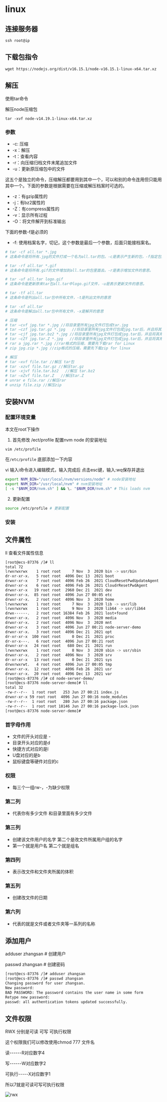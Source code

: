 # linux

## 连接服务器
`ssh root@ip`

## 下载包指令
`wget https://nodejs.org/dist/v16.15.1/node-v16.15.1-linux-x64.tar.xz`

## 解压
使用tar命令

解压node压缩包

`tar -xvf node-v14.19.1-linux-x64.tar.xz`

### 参数
* -c: 压缩
* -x：解压
* -t：查看内容
* -r：向压缩归档文件末尾追加文件
* -u：更新原压缩包中的文件

这五个是独立的命令，压缩解压都要用到其中一个，可以和别的命令连用但只能用其中一个。下面的参数是根据需要在压缩或解压档案时可选的。

* -z：有gzip属性的
* -j：有bz2属性的
* -Z：有compress属性的
* -v：显示所有过程
* -O：将文件解开到标准输出

下面的参数-f是必须的

* -f: 使用档案名字，切记，这个参数是最后一个参数，后面只能接档案名。

```bash
# tar -cf all.tar *.jpg 
# 这条命令是将所有.jpg的文件打成一个名为all.tar的包。-c是表示产生新的包，-f指定包的文件名。 

# tar -rf all.tar *.gif 
# 这条命令是将所有.gif的文件增加到all.tar的包里面去。-r是表示增加文件的意思。 

# tar -uf all.tar logo.gif 
# 这条命令是更新原来tar包all.tar中logo.gif文件，-u是表示更新文件的意思。 

# tar -tf all.tar 
# 这条命令是列出all.tar包中所有文件，-t是列出文件的意思 

# tar -xf all.tar 
# 这条命令是解出all.tar包中所有文件，-x是解开的意思 

```

```bash
# 压缩
# tar –cvf jpg.tar *.jpg //将目录里所有jpg文件打包成tar.jpg
# tar –czf jpg.tar.gz *.jpg   //将目录里所有jpg文件打包成jpg.tar后，并且将其用gzip压缩，生成一个gzip压缩过的包，命名为jpg.tar.gz
# tar –cjf jpg.tar.bz2 *.jpg //将目录里所有jpg文件打包成jpg.tar后，并且将其用bzip2压缩，生成一个bzip2压缩过的包，命名为jpg.tar.bz2
# tar –cZf jpg.tar.Z *.jpg   //将目录里所有jpg文件打包成jpg.tar后，并且将其用compress压缩，生成一个umcompress压缩过的包，命名为jpg.tar.Z
# rar a jpg.rar *.jpg //rar格式的压缩，需要先下载rar for Linux
# zip jpg.zip *.jpg //zip格式的压缩，需要先下载zip for linux

# 解压
# tar –xvf file.tar //解压 tar包
# tar -xzvf file.tar.gz //解压tar.gz
# tar -xjvf file.tar.bz2   //解压 tar.bz2
# tar –xZvf file.tar.Z   //解压tar.Z
# unrar e file.rar //解压rar
# unzip file.zip //解压zip

```

## 安装NVM

### 配置环境变量
本文在root下操作

1. 首先修改 /ect/profile 配置nvm node 的安装地址

```bash
vim /etc/profile
```

在`/etc/profile` 底部添加一下内容

vi 输入i命令进入编辑模式，输入完成后 点击esc键，输入:wq保存并退出
```bash
export NVM_BIN="/usr/local/nvm/versions/node" # node安装地址
export NVM_DIR="/usr/local/nvm" # nvm安装地址
[ -s "$NVM_DIR/nvm.sh" ] && \. "$NVM_DIR/nvm.sh" # This loads nvm
```

2. 更新配置
```bash
source /etc/profile # 更新配置
```

### 安装

## 文件属性

ll 查看文件属性信息

```sh
[root@ecs-87376 /]# ll
total 72
lrwxrwxrwx    1 root root     7 Nov  3  2020 bin -> usr/bin
dr-xr-xr-x.   5 root root  4096 Dec 13  2021 boot
drwxr-xr-x    7 root root  4096 Feb 26  2021 CloudResetPwdUpdateAgent
drwxr-xr-x    6 root root  4096 Feb 26  2021 CloudrResetPwdAgent
drwxr-xr-x   19 root root  2960 Dec 21  2021 dev
drwxr-xr-x.  85 root root  4096 Jun 27 00:05 etc
drwxr-xr-x.   2 root root  4096 Nov  3  2020 home
lrwxrwxrwx    1 root root     7 Nov  3  2020 lib -> usr/lib
lrwxrwxrwx    1 root root     9 Nov  3  2020 lib64 -> usr/lib64
drwx------.   2 root root 16384 Feb 26  2021 lost+found
drwxr-xr-x.   2 root root  4096 Nov  3  2020 media
drwxr-xr-x.   2 root root  4096 Nov  3  2020 mnt
drwxr-xr-x    3 root root  4096 Jun 27 00:21 node-server-demo
drwxr-xr-x.   3 root root  4096 Dec 21  2021 opt
dr-xr-xr-x  100 root root     0 Dec 21  2021 proc
dr-xr-x---.   6 root root  4096 Jun 27 00:21 root
drwxr-xr-x   24 root root   680 Dec 21  2021 run
lrwxrwxrwx    1 root root     8 Nov  3  2020 sbin -> usr/sbin
drwxr-xr-x.   2 root root  4096 Nov  3  2020 srv
dr-xr-xr-x   13 root root     0 Dec 21  2021 sys
drwxrwxrwt.   4 root root  4096 Jun 27 00:05 tmp
drwxr-xr-x.  12 root root  4096 Feb 26  2021 usr
drwxr-xr-x.  20 root root  4096 Dec 13  2021 var
[root@ecs-87376 /]# cd node-server-demo/
[root@ecs-87376 node-server-demo]# ll
total 32
-rw-r--r--  1 root root   253 Jun 27 00:21 index.js
drwxr-xr-x 59 root root  4096 Jun 27 00:16 node_modules
-rw-r--r--  1 root root   280 Jun 27 00:16 package.json
-rw-r--r--  1 root root 18146 Jun 27 00:16 package-lock.json
[root@ecs-87376 node-server-demo]# 
```

### 首字母作用
* 文件的开头对应是 -
* 目录开头对应的是d
* 快捷方式对应的是l
* U盘对应的是b
* 鼠标键盘等硬件对应的c

### 权限

* 每三个一组rw-，-为缺少权限

### 第二列
* 代表你有多少文件 和目录里面有多少文件

### 第三列
* 创建该文件用户的名字  第二个是改文件所属用户组的名字
* 第一个就是用户名 第二个就是组名

### 第四列
* 表示改文件和文件夹所属的体积

### 第五列
* 创建改文件的日期

### 第六列
* 代表的就是文件或者文件夹等一系列的名称

## 添加用户

adduser zhangsan # 创建用户

passwd zhangsan # 创建密码

```bash
[root@ecs-87376 /]# adduser zhangsan
[root@ecs-87376 /]# passwd zhangsan
Changing password for user zhangsan.
New password: 
BAD PASSWORD: The password contains the user name in some form
Retype new password: 
passwd: all authentication tokens updated successfully.
```

## 文件权限
RWX 分别是可读 可写 可执行权限

这个权限我们可以修改使用chmod 777 文件名

读------R对应数字4

写------W对应数字2

可执行-----X对应数字1

所以7就是可读可写可执行权限

![rwx](https://img-blog.csdnimg.cn/img_convert/92bd924f9f13c0285ce8779de4c922a6.png)